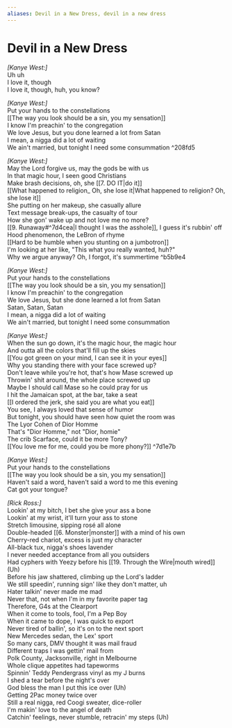 ```yaml
---
aliases: Devil in a New Dress, devil in a new dress
---
```


# Devil in a New Dress

_[Kanye West:]_  
Uh uh  
I love it, though  
I love it, though, huh, you know?  

_[Kanye West:]_  
Put your hands to the constellations  
[[The way you look should be a sin, you my sensation]]  
I know I'm preachin' to the congregation  
We love Jesus, but you done learned a lot from Satan  
I mean, a nigga did a lot of waiting  
We ain't married, but tonight I need some consummation ^208fd5

_[Kanye West:]_  
May the Lord forgive us, may the gods be with us  
In that magic hour, I seen good Christians  
Make brash decisions, oh, she [[7. DO IT|do it]]  
[[What happened to religion_ Oh, she lose it|What happened to religion? Oh, she lose it]]  
She putting on her makeup, she casually allure  
Text message break-ups, the casualty of tour  
How she gon' wake up and not love me no more?  
[[9. Runaway#^7d4cea|I thought I was the asshole]], I guess it's rubbin' off  
Hood phenomenon, the LeBron of rhyme  
[[Hard to be humble when you stunting on a jumbotron]]  
I'm looking at her like, "This what you really wanted, huh?"  
Why we argue anyway? Oh, I forgot, it's summertime ^b5b9e4

_[Kanye West:]_  
Put your hands to the constellations  
[[The way you look should be a sin, you my sensation]]  
I know I'm preachin' to the congregation  
We love Jesus, but she done learned a lot from Satan  
Satan, Satan, Satan  
I mean, a nigga did a lot of waiting  
We ain't married, but tonight I need some consummation  

_[Kanye West:]_  
When the sun go down, it's the magic hour, the magic hour  
And outta all the colors that'll fill up the skies  
[[You got green on your mind, I can see it in your eyes]]  
Why you standing there with your face screwed up?  
Don't leave while you're hot, that's how Mase screwed up  
Throwin' shit around, the whole place screwed up  
Maybe I should call Mase so he could pray for us  
I hit the Jamaican spot, at the bar, take a seat  
[[I ordered the jerk, she said you are what you eat]]  
You see, I always loved that sense of humor  
But tonight, you should have seen how quiet the room was  
The Lyor Cohen of Dior Homme  
That's "Dior Homme," not "Dior, homie"  
The crib Scarface, could it be more Tony?  
[[You love me for me, could you be more phony?]] ^7d1e7b

_[Kanye West:]_  
Put your hands to the constellations  
[[The way you look should be a sin, you my sensation]]  
Haven't said a word, haven't said a word to me this evening  
Cat got your tongue?  

_[Rick Ross:]_  
Lookin' at my bitch, I bet she give your ass a bone  
Lookin' at my wrist, it'll turn your ass to stone  
Stretch limousine, sipping rosé all alone  
Double-headed [[6. Monster|monster]] with a mind of his own  
Cherry-red chariot, excess is just my character  
All-black tux, nigga's shoes lavender  
I never needed acceptance from all you outsiders  
Had cyphers with Yeezy before his [[19. Through the Wire|mouth wired]] (Uh)  
Before his jaw shattered, climbing up the Lord's ladder  
We still speedin', running sign' like they don't matter, uh  
Hater talkin' never made me mad  
Never that, not when I'm in my favorite paper tag  
Therefore, G4s at the Clearport  
When it come to tools, fool, I'm a Pep Boy  
When it came to dope, I was quick to export  
Never tired of ballin', so it's on to the next sport  
New Mercedes sedan, the Lex' sport  
So many cars, DMV thought it was mail fraud  
Different traps I was gettin' mail from  
Polk County, Jacksonville, right in Melbourne  
Whole clique appetites had tapeworms  
Spinnin' Teddy Pendergrass vinyl as my J burns  
I shed a tear before the night's over  
God bless the man I put this ice over (Uh)  
Getting 2Pac money twice over  
Still a real nigga, red Coogi sweater, dice-roller  
I'm makin' love to the angel of death  
Catchin' feelings, never stumble, retracin' my steps (Uh)
